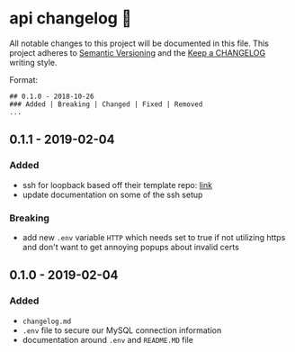 # api changelog 📑
All notable changes to this project will be documented in this file.
This project adheres to [Semantic Versioning](http://semver.org/) and
the [Keep a CHANGELOG](http://keepachangelog.com/) writing style.

Format:
```
## 0.1.0 - 2018-10-26
### Added | Breaking | Changed | Fixed | Removed
...
```

## 0.1.1 - 2019-02-04
### Added
* ssh for loopback based off their template repo: [link](https://github.com/strongloop/loopback-example-ssl)
* update documentation on some of the ssh setup

### Breaking
* add new `.env` variable `HTTP` which needs set to true if not utilizing https and don't want to get annoying popups about invalid certs

## 0.1.0 - 2019-02-04
### Added
* `changelog.md`
* `.env` file to secure our MySQL connection information
* documentation around `.env` and `README.MD` file
